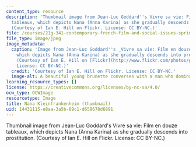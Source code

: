 ```yaml
---
content_type: resource
description: 'Thumbnail image from Jean-Luc Goddard''s Vivre sa vie: Film en douze
  tableaux, which depicts Nana (Anna Karina) as she gradually descends into prostitution.
  (Courtesy of Ian E. Hill on Flickr. License: CC BY-NC.)'
file: /courses/21g-341-contemporary-french-film-and-social-issues-spring-2014/14431115e8aa3a5b89c1d658678d6891_21g-341s14-th.jpg
file_type: image/jpeg
image_metadata:
  caption: 'Image from Jean-Luc Goddard''s _Vivre sa vie: Film en douze tableaux_,
    which depicts Nana (Anna Karina) as she gradually descends into prostitution.
    (Courtesy of Ian E. Hill on [Flickr](http://www.flickr.com/photos/geminicollisionworks/4366022071/).
    License: CC BY-NC.)'
  credit: 'Courtesy of Ian E. Hill on Flickr. License: CC BY-NC.'
  image-alt: A beautiful young brunette converses with a man who dominates the frame.
learning_resource_types: []
license: https://creativecommons.org/licenses/by-nc-sa/4.0/
ocw_type: OCWImage
resourcetype: Image
title: Nana Kleinfrankenheim (thumbnail)
uid: 14431115-e8aa-3a5b-89c1-d658678d6891
---
```

Thumbnail image from Jean-Luc Goddard's Vivre sa vie: Film en douze tableaux, which depicts Nana (Anna Karina) as she gradually descends into prostitution. (Courtesy of Ian E. Hill on Flickr. License: CC BY-NC.)